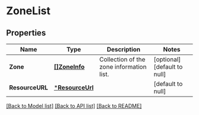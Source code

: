 # ZoneList

## Properties
Name | Type | Description | Notes
------------ | ------------- | ------------- | -------------
**Zone** | [**[]ZoneInfo**](ZoneInfo.md) | Collection of the zone information list. | [optional] [default to null]
**ResourceURL** | [***ResourceUrl**](ResourceURL.md) |  | [default to null]

[[Back to Model list]](../README.md#documentation-for-models) [[Back to API list]](../README.md#documentation-for-api-endpoints) [[Back to README]](../README.md)


